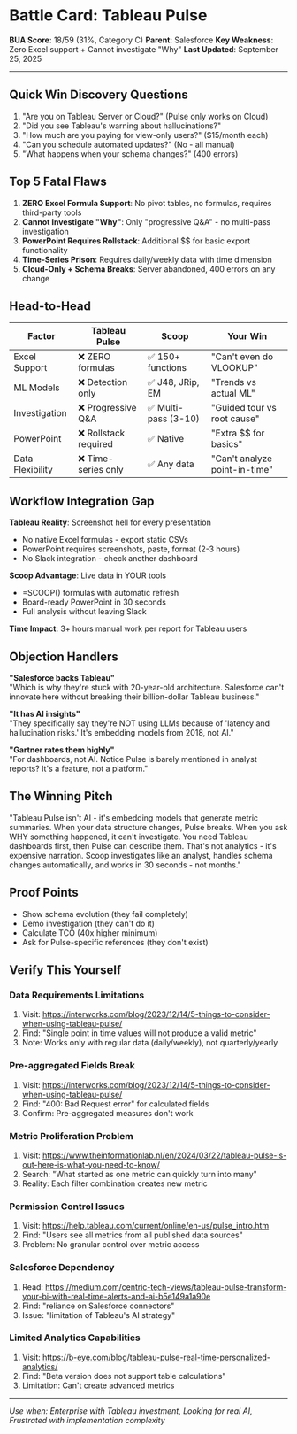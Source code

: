 # Battle Card: Tableau Pulse

**BUA Score**: 18/59 (31%, Category C)
**Parent**: Salesforce
**Key Weakness**: Zero Excel support + Cannot investigate "Why"
**Last Updated**: September 25, 2025

---

## Quick Win Discovery Questions
1. "Are you on Tableau Server or Cloud?" (Pulse only works on Cloud)
2. "Did you see Tableau's warning about hallucinations?"
3. "How much are you paying for view-only users?" ($15/month each)
4. "Can you schedule automated updates?" (No - all manual)
5. "What happens when your schema changes?" (400 errors)

## Top 5 Fatal Flaws
1. **ZERO Excel Formula Support**: No pivot tables, no formulas, requires third-party tools
2. **Cannot Investigate "Why"**: Only "progressive Q&A" - no multi-pass investigation
3. **PowerPoint Requires Rollstack**: Additional $$ for basic export functionality
4. **Time-Series Prison**: Requires daily/weekly data with time dimension
5. **Cloud-Only + Schema Breaks**: Server abandoned, 400 errors on any change

## Head-to-Head

| Factor | Tableau Pulse | Scoop | Your Win |
|--------|---------------|-------|----------|
| Excel Support | ❌ ZERO formulas | ✅ 150+ functions | "Can't even do VLOOKUP" |
| ML Models | ❌ Detection only | ✅ J48, JRip, EM | "Trends vs actual ML" |
| Investigation | ❌ Progressive Q&A | ✅ Multi-pass (3-10) | "Guided tour vs root cause" |
| PowerPoint | ❌ Rollstack required | ✅ Native | "Extra $$ for basics" |
| Data Flexibility | ❌ Time-series only | ✅ Any data | "Can't analyze point-in-time" |

## Workflow Integration Gap

**Tableau Reality**: Screenshot hell for every presentation
- No native Excel formulas - export static CSVs
- PowerPoint requires screenshots, paste, format (2-3 hours)
- No Slack integration - check another dashboard

**Scoop Advantage**: Live data in YOUR tools
- =SCOOP() formulas with automatic refresh
- Board-ready PowerPoint in 30 seconds
- Full analysis without leaving Slack

**Time Impact**: 3+ hours manual work per report for Tableau users

## Objection Handlers

**"Salesforce backs Tableau"**  
"Which is why they're stuck with 20-year-old architecture. Salesforce can't innovate here without breaking their billion-dollar Tableau business."

**"It has AI insights"**  
"They specifically say they're NOT using LLMs because of 'latency and hallucination risks.' It's embedding models from 2018, not AI."

**"Gartner rates them highly"**  
"For dashboards, not AI. Notice Pulse is barely mentioned in analyst reports? It's a feature, not a platform."

## The Winning Pitch
"Tableau Pulse isn't AI - it's embedding models that generate metric summaries. When your data structure changes, Pulse breaks. When you ask WHY something happened, it can't investigate. You need Tableau dashboards first, then Pulse can describe them. That's not analytics - it's expensive narration. Scoop investigates like an analyst, handles schema changes automatically, and works in 30 seconds - not months."

## Proof Points
- Show schema evolution (they fail completely)
- Demo investigation (they can't do it)
- Calculate TCO (40x higher minimum)
- Ask for Pulse-specific references (they don't exist)

## Verify This Yourself

### Data Requirements Limitations
1. Visit: https://interworks.com/blog/2023/12/14/5-things-to-consider-when-using-tableau-pulse/
2. Find: "Single point in time values will not produce a valid metric"
3. Note: Works only with regular data (daily/weekly), not quarterly/yearly

### Pre-aggregated Fields Break
1. Visit: https://interworks.com/blog/2023/12/14/5-things-to-consider-when-using-tableau-pulse/
2. Find: "400: Bad Request error" for calculated fields
3. Confirm: Pre-aggregated measures don't work

### Metric Proliferation Problem
1. Visit: https://www.theinformationlab.nl/en/2024/03/22/tableau-pulse-is-out-here-is-what-you-need-to-know/
2. Search: "What started as one metric can quickly turn into many"
3. Reality: Each filter combination creates new metric

### Permission Control Issues
1. Visit: https://help.tableau.com/current/online/en-us/pulse_intro.htm
2. Find: "Users see all metrics from all published data sources"
3. Problem: No granular control over metric access

### Salesforce Dependency
1. Read: https://medium.com/centric-tech-views/tableau-pulse-transform-your-bi-with-real-time-alerts-and-ai-b5e149a1a90e
2. Find: "reliance on Salesforce connectors"
3. Issue: "limitation of Tableau's AI strategy"

### Limited Analytics Capabilities
1. Visit: https://b-eye.com/blog/tableau-pulse-real-time-personalized-analytics/
2. Find: "Beta version does not support table calculations"
3. Limitation: Can't create advanced metrics

---
*Use when: Enterprise with Tableau investment, Looking for real AI, Frustrated with implementation complexity*